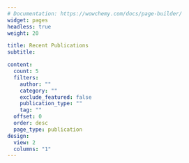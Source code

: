 ```yaml
---
# Documentation: https://wowchemy.com/docs/page-builder/
widget: pages
headless: true
weight: 20

title: Recent Publications
subtitle:

content:
  count: 5
  filters:
    author: ""
    category: ""
    exclude_featured: false
    publication_type: ""
    tag: ""
  offset: 0
  order: desc
  page_type: publication
design:
  view: 2
  columns: "1"
---
```

